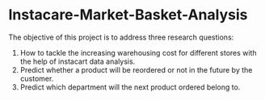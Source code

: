 # Instacare-Market-Basket-Analysis

The objective of this project is to address three research questions:


1. How to tackle the increasing warehousing cost for different stores with the help of instacart data analysis.
2. Predict whether a product will be reordered or not in the future by the customer.
3. Predict which department will the next product ordered belong to.
